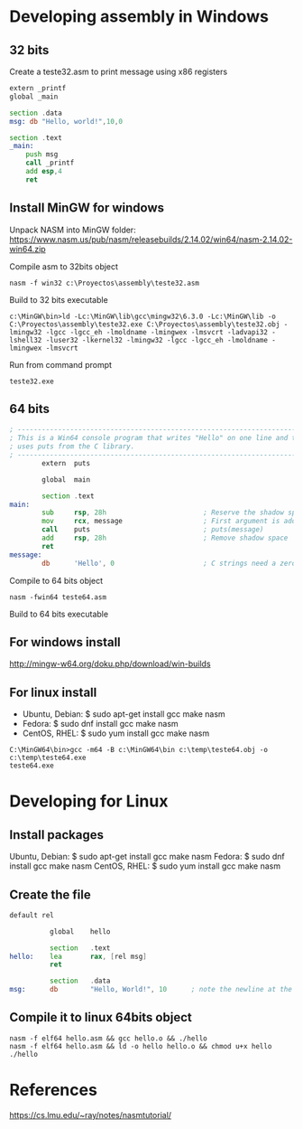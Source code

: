 # Developing assembly in Windows

## 32 bits

Create a teste32.asm to print message using x86 registers
```asm
extern _printf
global _main

section .data
msg: db "Hello, world!",10,0

section .text
_main:
    push msg
    call _printf
    add esp,4   
    ret
```

## Install MinGW for windows

Unpack NASM into MinGW folder: https://www.nasm.us/pub/nasm/releasebuilds/2.14.02/win64/nasm-2.14.02-win64.zip

Compile asm to 32bits object
```
nasm -f win32 c:\Proyectos\assembly\teste32.asm
```

Build to 32 bits executable
```
c:\MinGW\bin>ld -Lc:\MinGW\lib\gcc\mingw32\6.3.0 -Lc:\MinGW\lib -o C:\Proyectos\assembly\teste32.exe C:\Proyectos\assembly\teste32.obj -lmingw32 -lgcc -lgcc_eh -lmoldname -lmingwex -lmsvcrt -ladvapi32 -lshell32 -luser32 -lkernel32 -lmingw32 -lgcc -lgcc_eh -lmoldname -lmingwex -lmsvcrt
```

Run from command prompt
```
teste32.exe
```

## 64 bits

```asm
; ----------------------------------------------------------------------------------------
; This is a Win64 console program that writes "Hello" on one line and then exits.  It
; uses puts from the C library.
; ----------------------------------------------------------------------------------------
        extern  puts

        global  main

        section .text
main:
        sub     rsp, 28h                        ; Reserve the shadow space
        mov     rcx, message                    ; First argument is address of message
        call    puts                            ; puts(message)
        add     rsp, 28h                        ; Remove shadow space
        ret
message:
        db      'Hello', 0                      ; C strings need a zero byte at the end
```

Compile to 64 bits object
```
nasm -fwin64 teste64.asm 
```

Build to 64 bits executable

## For windows install 
http://mingw-w64.org/doku.php/download/win-builds

## For linux install
- Ubuntu, Debian: $ sudo apt-get install gcc make nasm
- Fedora: $ sudo dnf install gcc make nasm
- CentOS, RHEL: $ sudo yum install gcc make nasm

```
C:\MinGW64\bin>gcc -m64 -B c:\MinGW64\bin c:\temp\teste64.obj -o c:\temp\teste64.exe
teste64.exe
```

# Developing for Linux

## Install packages

Ubuntu, Debian: $ sudo apt-get install gcc make nasm
Fedora: $ sudo dnf install gcc make nasm
CentOS, RHEL: $ sudo yum install gcc make nasm

## Create the file
```asm
default rel

          global    hello

          section   .text
hello:    lea       rax, [rel msg]
          ret

          section   .data
msg:      db        "Hello, World!", 10      ; note the newline at the end with 10
```

## Compile it to linux 64bits object
```
nasm -f elf64 hello.asm && gcc hello.o && ./hello
nasm -f elf64 hello.asm && ld -o hello hello.o && chmod u+x hello
./hello
```

# References

https://cs.lmu.edu/~ray/notes/nasmtutorial/
